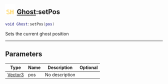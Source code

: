## <img src="../../.gitbook/assets/shared.png" width="32" height="32" /> [Ghost](../ghost/README.md):setPos

```lua
void Ghost:setPos(pos)
```

Sets the current ghost position

------
## Parameters

| Type   | Name | Description | Optional |
| ------ | ---- | ----------- | -------: |
| [Vector3](../vector3/README.md) | pos | No description |  |

